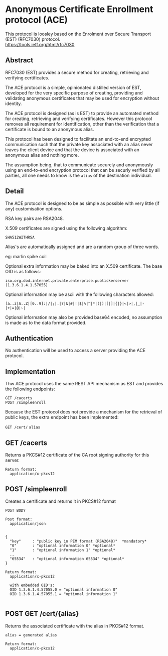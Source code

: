 # Anonymous Certificate Enrollment protocol (ACE)

This protocol is loosley based on the Enrolment over Secure Transport (EST) (RFC7030) protocol.   
https://tools.ietf.org/html/rfc7030  

Abstract  
--------

RFC7030 (EST) provides a secure method for creating, retrieving and verifying certificates.  

The ACE protocol is a simple, opinionated distilled version of EST, developed for the very specific purpose of creating, providing and validating anonymous certificates that may be used for encryption without identity.

The ACE protocol is designed (as is EST) to provide an automated method for creating, retrieving and verifying certificates. However this protocol removes all requirement for identification, other than the verification that a certificate is bound to an anonymous alias.  

This protocol has been designed to facilitate an end-to-end encrypted communication such that the private key associated with an alias never leaves the client device and that the device is associated with an anonymous alias and nothing more.  

The assumption being, that to communicate securely and anonymously using an end-to-end encryption protocol that can be securly verified by all parties, all one needs to know is the `alias` of the destination individual.  

Detail
------

The ACE protocol is designed to be as simple as possible with very little (if any) customisation options.

RSA key pairs are RSA2048.  

X.509 certificates are signed using the following algorithm:

`SHA512WITHRSA`  

Alias's are automatically assigned and are a random group of three words.

eg:
  marlin spike coil

Optional extra information may be baked into an X.509 certificate. The base OID is as follows:

`iso.org.dod.internet.private.enterprise.publickerserver (1.3.6.1.4.1.57055)`

Optional information may be ascii with the following characters allowed:

```
[a..z|A..Z|[0..9]:|/|;|.|?|&|#|!|$|%|^|*|(|)|[|]|{|}|<|>|,|_|-|+|=|@|~|
```  

Optional information may also be provided base64 encoded, no assumption is made as to the data format provided.


Authentication
--------------

No authentication will be used to access a server providing the ACE protocol.


Implementation
--------------

Thw ACE protocol uses the same REST API mechanism as EST and provides the following endpoints:  
  
`GET /cacerts`  
`POST /simpleenroll`  
  
Because the EST protocol does not provide a mechanism for the retrieval of public keys, the extra endpoint has been implemented:  

`GET /cert/` `alias`  


GET /cacerts  
------------
Returns a PKCS#12 certificate of the CA root signing authority for this server. 
```
Return format:  
  application/x-pkcs12  
```

POST /simpleenroll    
------------------
Creates a certificate and returns it in PKCS#12 format  

```
POST BODY  

Post format:  
  application/json    


{  
  "key"     : "public key in PEM format (RSA2048)"  *mandatory*
  "0"       : "optional information 0" *optional*  
  "1"       : "optional information 1" *optional*
  ..
  "65534"   : "optional information 65534" *optional*
}
```

```
Return format:  
  application/x-pkcs12  
  
  with embedded OID's:
  OID 1.3.6.1.4.57055.0 = "optional information 0"
  OID 1.3.6.1.4.57055.1 = "optional information 1"
  
```


POST GET /cert/{alias}
----------------------
Returns the associated certificate with the alias in PKCS#12 format.  

```
alias = generated alias
```  

```
Return format:  
  application/x-pkcs12  
```  









